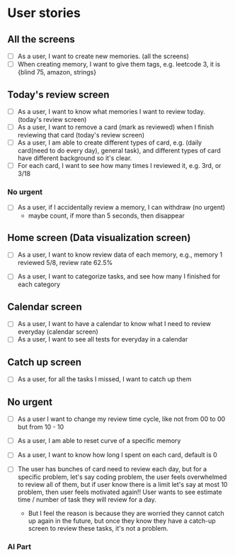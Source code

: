 # User stories


## All the screens
- [ ] As a user, I want to create new memories. (all the screens)
- [ ] When creating memory, I want to give them tags, e.g. leetcode 3, it is {blind 75, amazon, strings}

## Today's review screen
- [ ] As a user, I want to know what memories I want to review today. (today's review screen)
- [ ] As a user, I want to remove a card (mark as reviewed) when I finish reviewing that card (today's review screen)
- [ ] As a user, I am able to create different types of card, e.g. (daily card(need to do every day), general task), and 
different types of card have different background so it's clear.
- [ ] For each card, I want to see how many times I reviewed it, e.g. 3rd, or 3/18

### No urgent
- [ ] As a user, if I accidentally review a memory, I can withdraw (no urgent)
  - maybe count, if more than 5 seconds, then disappear

## Home screen (Data visualization screen)
- [ ] As a user, I want to know review data of each memory, e.g., memory 1 reviewed 5/8, review rate 62.5%
- [ ] As a user, I want to categorize tasks, and see how many I finished for each category



## Calendar screen
- [ ] As a user, I want to have a calendar to know what I need to review everyday (calendar screen)
- [ ] As a user, I want to see all tests for everyday in a calendar

## Catch up screen
- [ ] As a user, for all the tasks I missed, I want to catch up them



## No urgent
- [ ] As a user I want to change my review time cycle, like not from 00 to 00
but from 10 - 10
- [ ] As a user, I am able to reset curve of a specific memory 
- [ ] As a user, I want to know how long I spent on each card, default is 0
- [ ] The user has bunches of card need to review each day, but for a specific problem, let's say coding problem, the user feels overwhelmed to review all of them, but if user know there is a limit let's say at most 10 problem, then user feels motivated again!! User wants to see estimate time / number of task they will review for a day.

  - But I feel the reason is because they are worried they cannot catch up again in the future, but once they know they have a catch-up screen to review these tasks, it's not a problem.



### AI Part
